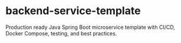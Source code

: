 # backend-service-template
Production ready Java Spring Boot microservice template with CI/CD, Docker Compose, testing, and best practices.
